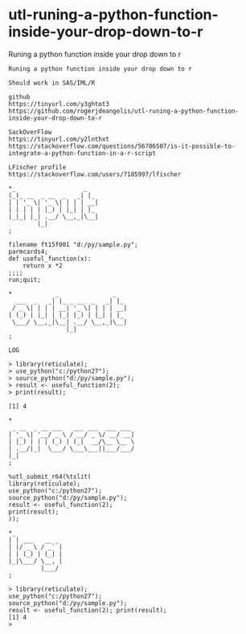 # utl-runing-a-python-function-inside-your-drop-down-to-r
Runing a python function inside your drop down to r
                                                                                 
    Runing a python function inside your drop down to r                                                               
                                                                                                                      
    Should work in SAS/IML/R                                                                                          
                                                                                                                      
    github                                                                                                            
    https://tinyurl.com/y3ghtot3                                                                                      
    https://github.com/rogerjdeangelis/utl-runing-a-python-function-inside-your-drop-down-to-r                        
                                                                                                                      
    SackOverFlow                                                                                                      
    https://tinyurl.com/y2lnthxt                                                                                      
    https://stackoverflow.com/questions/56786507/is-it-possible-to-integrate-a-python-function-in-a-r-script          
                                                                                                                      
    LFischer profile                                                                                                  
    https://stackoverflow.com/users/7185997/lfischer                                                                  
                                                                                                                      
    *_                   _                                                                                            
    (_)_ __  _ __  _   _| |_                                                                                          
    | | '_ \| '_ \| | | | __|                                                                                         
    | | | | | |_) | |_| | |_                                                                                          
    |_|_| |_| .__/ \__,_|\__|                                                                                         
            |_|                                                                                                       
    ;                                                                                                                 
                                                                                                                      
    filename ft15f001 "d:/py/sample.py";                                                                              
    parmcards4;                                                                                                       
    def useful_function(x):                                                                                           
        return x *2                                                                                                   
    ;;;;                                                                                                              
    run;quit;                                                                                                         
                                                                                                                      
    *            _               _                                                                                    
      ___  _   _| |_ _ __  _   _| |_                                                                                  
     / _ \| | | | __| '_ \| | | | __|                                                                                 
    | (_) | |_| | |_| |_) | |_| | |_                                                                                  
     \___/ \__,_|\__| .__/ \__,_|\__|                                                                                 
                    |_|                                                                                               
    ;                                                                                                                 
                                                                                                                      
    LOG                                                                                                               
                                                                                                                      
    > library(reticulate);                                                                                            
    > use_python("c:/python27");                                                                                      
    > source_python("d:/py/sample.py");                                                                               
    > result <- useful_function(2);                                                                                   
    > print(result);                                                                                                  
                                                                                                                      
    [1] 4                                                                                                             
                                                                                                                      
    *                                                                                                                 
     _ __  _ __ ___   ___ ___  ___ ___                                                                                
    | '_ \| '__/ _ \ / __/ _ \/ __/ __|                                                                               
    | |_) | | | (_) | (_|  __/\__ \__ \                                                                               
    | .__/|_|  \___/ \___\___||___/___/                                                                               
    |_|                                                                                                               
    ;                                                                                                                 
                                                                                                                      
    %utl_submit_r64(%tslit(                                                                                           
    library(reticulate);                                                                                              
    use_python("c:/python27");                                                                                        
    source_python("d:/py/sample.py");                                                                                 
    result <- useful_function(2);                                                                                     
    print(result);                                                                                                    
    ));                                                                                                               
                                                                                                                      
    *_                                                                                                                
    | | ___   __ _                                                                                                    
    | |/ _ \ / _` |                                                                                                   
    | | (_) | (_| |                                                                                                   
    |_|\___/ \__, |                                                                                                   
             |___/                                                                                                    
    ;                                                                                                                 
                                                                                                                      
    > library(reticulate);                                                                                            
    use_python("c:/python27");                                                                                        
    source_python("d:/py/sample.py");                                                                                 
    result <- useful_function(2); print(result);                                                                      
    [1] 4                                                                                                             
    >                                                                                                                 
                                                                                                                      
